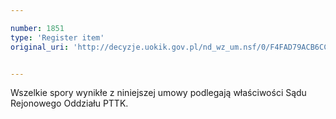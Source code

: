 ```yaml
---

number: 1851
type: 'Register item'
original_uri: 'http://decyzje.uokik.gov.pl/nd_wz_um.nsf/0/F4FAD79ACB6CCF09C12576D5004CFB97?OpenDocument'


---
```


Wszelkie spory wynikłe z niniejszej umowy podlegają właściwości Sądu Rejonowego Oddziału PTTK.
